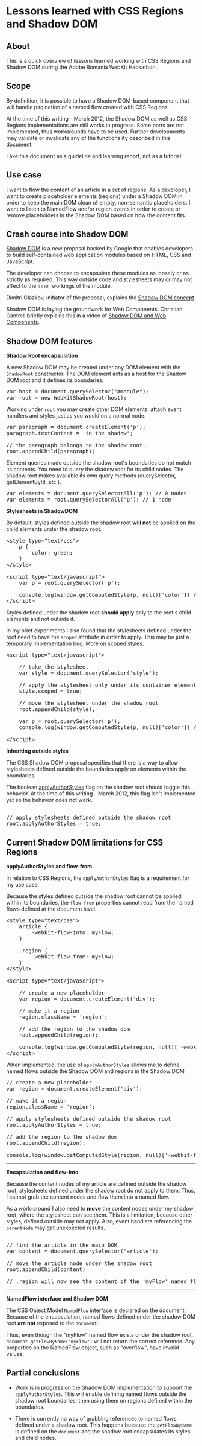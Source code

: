 Lessons learned with CSS Regions and Shadow DOM
=====
       

About
-----
This is a quick overview of lessons learned working with CSS Regions and Shadow DOM during the Adobe Romania WebKit Hackathon. 
 

Scope
-----
By definition, it is possible to have a Shadow DOM-based component that will handle pagination of a named flow created with CSS Regions.    

At the time of this writing - March 2012, the Shadow DOM  as well as CSS Regions implementations are still works in progress. Some parts are not implemented, thus workarounds have to be used. Further developments may validate or invalidate any of the functionality described in this document. 

Take this document as a guideline and learning report, not as a tutorial!  
  

Use case
-----
                                                   
I want to flow the content of an article in a set of regions.
As a developer, I want to create placeholder elements (regions) under a Shadow DOM in order to keep the main DOM clean of empty, non-semantic placeholders. 
I want to listen to NamedFlow and/or region events in order to create or remove placeholders in the Shadow DOM based on how the content fits.
                                                       
       
Crash course into Shadow DOM
-----

[Shadow DOM](http://dvcs.w3.org/hg/webcomponents/raw-file/tip/spec/shadow/index.html) is a new proposal backed by Google that enables developers to build self-contained web application modules based on HTML, CSS and JavaScript. 

The developer can choose to encapsulate these modules as loosely or as strictly as required. This way outside code and stylesheets may or may not affect to the inner workings of the module.

Dimitri Glazkov, initiator of the proposal, explains the [Shadow DOM concept](http://glazkov.com/2011/01/14/what-the-heck-is-shadow-dom/).  

Shadow DOM is laying the groundwork for Web Components. Christian Cantrell briefly explains this in a video of [Shadow DOM and Web Components](http://www.youtube.com/watch?v=pQOuHNm5seY). 


Shadow DOM features
-----
     

**Shadow Root encapsulation** 

A new Shadow DOM may be created under any DOM element with the `ShadowRoot` constructor. The DOM element acts as a host for the Shadow DOM root and it defines its boundaries.

<pre>
var host = document.querySelector("#module");
var root = new WebKitShadowRoot(host);    
</pre>                                                                                                                                                

Working under `root` you may create other DOM elements, attach event handlers and styles just as you would on a normal node.

<pre>
var paragraph = document.createElement('p');
paragraph.textContent = 'in the shadow';
            
// the paragraph belongs to the shadow root.
root.appendChild(paragraph);
</pre>                  

Element queries made outside the shadow root's boundaries do not match its contents. 
You need to query the shadow root for its child nodes. The shadow root makes available its own query methods (querySelector, getElementById, etc.). 

<pre>
var elements = document.querySelectorAll('p'); // 0 nodes
var elements = root.querySelectorAll('p'); // 1 node    
</pre>
       
       
**Stylesheets in ShadowDOM**                                                      

By default, styles defined outside the shadow root **will not** be applied on the child elements under the shadow root.           

<pre>
&lt;style type="text/css"&gt;
    p {
        color: green;
    }
&lt;/style&gt; 

&lt;script type="text/javascript"&gt; 
    var p = root.querySelector('p');
    
    console.log(window.getComputedStyle(p, null)['color']) // rgb(0, 0, 0) black, not green   
&lt;/script&gt; 
</pre> 
    
Styles defined under the shadow root **should apply** only to the root's child elements and not outside it. 

In my brief experiments I also found that the stylesheets defined under the root need to have the `scoped` attribute in order to apply. This may be just a temporary implementation bug. More on [scoped styles](http://dev.w3.org/html5/markup/style.html#style.attrs.scoped). 

<pre>
&lt;script type="text/javascript"&gt;

    // take the stylesheet
    var style = document.querySelector('style');    

    // apply the stylesheet only under its container element
    style.scoped = true;    

    // move the stylesheet under the shadow root
    root.appendChild(style);

    var p = root.querySelector('p');
    console.log(window.getComputedStyle(p, null)['color']) // rgb(0, 128, 0) green, ok!     
    
&lt;/script&gt;    
</pre>  

**Inheriting outside styles**  

The CSS Shadow DOM proposal specifies that there is a way to allow stylesheets defined outside the boundaries apply on elements within the boundaries.

The boolean [applyAuthorStyles](https://dvcs.w3.org/hg/webcomponents/raw-file/tip/spec/shadow/index.html#api-shadow-root-apply-author-styles) flag on the shadow root should toggle this behavior.
At the time of this writing - March 2012, this flag isn't implemented yet so the behavior does not work.

<pre>                             
// apply stylesheets defined outside the shadow root
root.applyAuthorStyles = true; 
</pre> 
      
Current Shadow DOM limitations for CSS Regions
-----

**applyAuthorStyles and flow-from**

In relation to CSS Regions, the `applyAuthorStyles` flag is a requirement for my use case. 

Because the styles defined outside the shadow root cannot be applied within its boundaries, the `flow-from` properties cannot read from the named flows defined at the document level. 

<pre>
&lt;style type="text/css"&gt; 
    article {
        -webkit-flow-into: myFlow;     
    }                             
    
    .region {
        -webkit-flow-from: myFlow;
    }
&lt;/style&gt; 

&lt;script type="text/javascript"&gt;

    // create a new placeholder
    var region = document.createElement('div');
    
    // make it a region
    region.className = 'region';
        
    // add the region to the shadow dom
    root.appendChild(region);
    
    console.log(window.getComputedStyle(region, null)['-webkit-flow-from']) // 'none', not 'myFlow'   
&lt;/script&gt; 
</pre>  

When implemented, the use of `applyAuthorStyles` allows me to define named flows outside the Shadow DOM and regions in the Shadow DOM

<pre>
// create a new placeholder
var region = document.createElement('div');

// make it a region
region.className = 'region'; 
                              
// apply stylesheets defined outside the shadow root
root.applyAuthorStyles = true;
    
// add the region to the shadow dom
root.appendChild(region);

console.log(window.getComputedStyle(region, null)['-webkit-flow-from']) // should be 'myFlow'    
</pre>
____    

**Encapsulation and flow-into**

Because the content nodes of my article are defined outside the shadow root, stylesheets defined under the shadow root do not apply to them.
Thus, I cannot grab the content nodes and flow them into a named flow.  

As a work-around I also need to **move** the content nodes under my shadow root, where the stylesheet can see them. This is a limitation, because other styles, defined outside may not apply. Also, event handlers referencing the `parentNode` may get unexpected results. 

<pre>       
// find the article in the main DOM
var content = document.querySelector('article');

// move the article node under the shadow root
root.appendChild(content)    

// .region will now see the content of the 'myFlow' named flow  
</pre>   

____ 

**NamedFlow interface and Shadow DOM**

The CSS Object Model `NamedFlow` interface is declared on the document.   
Because of the encapsulation, named flows defined under the shadow DOM root **are not** exposed to the `document`.

Thus, even though the "myFlow" named flow exists under the shadow root, `document.getFlowByName("myFlow")` will not return the correct reference. Any properties on the NamedFlow object, such as "overflow", have invalid values.

  
 
Partial conclusions
----

* Work is in progress on the Shadow DOM implementation to support the `applyAuthorStyles`. This will enable defining named flows outside the shadow root boundaries, then using them on regions defined within the boundaries.

* There is currently no way of grabbing references to named flows defined under a shadow root. This happens because the `getFlowByName` is defined on the `document` and the shadow root encapsulates its styles and child nodes. 


